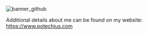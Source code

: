 ![banner_github](https://github.com/hpotechius/hpotechius/assets/15614886/cfb0efb7-35f2-49d5-8140-fc919b91cefd)

Additional details about me can be found on my website: https://www.potechius.com
